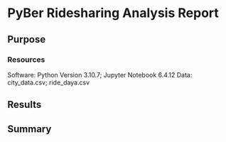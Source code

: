 # PyBer Ridesharing Analysis Report

## Purpose


### Resources
  Software: Python Version 3.10.7; Jupyter Notebook 6.4.12
  Data: city_data.csv; ride_daya.csv


## Results

## Summary

